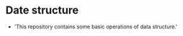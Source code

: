 Date structure
=================================================================
* 'This repository contains some basic operations of data structure.' 
